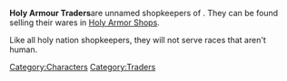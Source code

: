 **Holy Armour Traders**are unnamed shopkeepers of [](02%20-%20Projects%20&%20Wikis/Kenshi/Kenshi%20Wiki/Kenshi%20Wiki%20Template/The_Holy_Nation.md). They can be found selling their
wares in [Holy Armor Shops](Holy_Armor_Shop.md "wikilink").

Like all holy nation shopkeepers, they will not serve races that aren't
human.

[Category:Characters](Category:Characters "wikilink")
[Category:Traders](Category:Traders "wikilink")